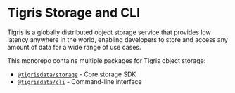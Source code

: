 # Tigris Storage and CLI

Tigris is a globally distributed object storage service that provides low latency anywhere in the world, enabling developers to store and access any amount of data for a wide range of use cases.

This monorepo contains multiple packages for Tigris object storage:

- [`@tigrisdata/storage`](./packages/storage) - Core storage SDK
- [`@tigrisdata/cli`](./packages/cli) - Command-line interface
